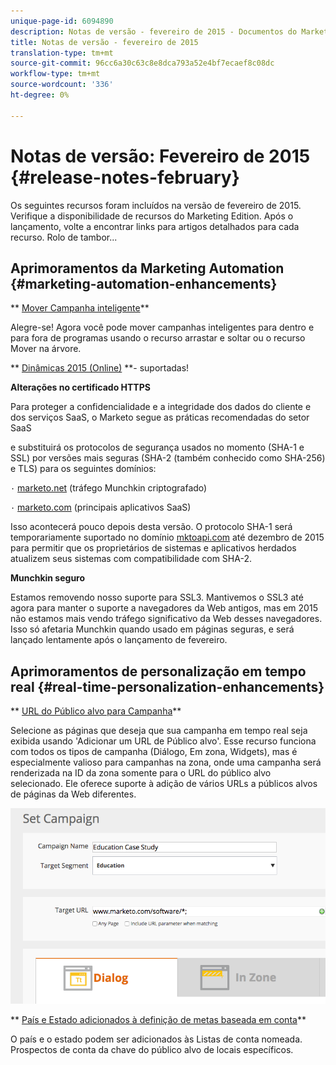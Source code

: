 ```yaml
---
unique-page-id: 6094890
description: Notas de versão - fevereiro de 2015 - Documentos do Marketo - Documentação do produto
title: Notas de versão - fevereiro de 2015
translation-type: tm+mt
source-git-commit: 96cc6a30c63c8e8dca793a52e4bf7ecaef8c08dc
workflow-type: tm+mt
source-wordcount: '336'
ht-degree: 0%

---
```



# Notas de versão: Fevereiro de 2015 {#release-notes-february}

Os seguintes recursos foram incluídos na versão de fevereiro de 2015. Verifique a disponibilidade de recursos do Marketing Edition. Após o lançamento, volte a encontrar links para artigos detalhados para cada recurso. Rolo de tambor...

## Aprimoramentos da Marketing Automation {#marketing-automation-enhancements}

** [Mover Campanha inteligente](../../product-docs/core-marketo-concepts/smart-campaigns/using-smart-campaigns/move-a-smart-campaign.md)**

Alegre-se! Agora você pode mover campanhas inteligentes para dentro e para fora de programas usando o recurso arrastar e soltar ou o recurso Mover na árvore.

** [Dinâmicas 2015 (Online)](http://docs.marketo.com/display/docs/microsoft+dynamics+2013+on-premises) **- suportadas!

**Alterações no certificado HTTPS**

Para proteger a confidencialidade e a integridade dos dados do cliente e dos serviços SaaS, o Marketo segue as práticas recomendadas do setor SaaS

e substituirá os protocolos de segurança usados no momento (SHA-1 e SSL) por versões mais seguras (SHA-2 (também conhecido como SHA-256) e TLS) para os seguintes domínios:

`·` [marketo.net](http://marketo.net) (tráfego Munchkin criptografado)

`·` [marketo.com](http://marketo.com) (principais aplicativos SaaS)

Isso acontecerá pouco depois desta versão. O protocolo SHA-1 será temporariamente suportado no domínio [mktoapi.com](http://mktoapi.com) até dezembro de 2015 para permitir que os proprietários de sistemas e aplicativos herdados atualizem seus sistemas com compatibilidade com SHA-2.

**Munchkin seguro**

Estamos removendo nosso suporte para SSL3. Mantivemos o SSL3 até agora para manter o suporte a navegadores da Web antigos, mas em 2015 não estamos mais vendo tráfego significativo da Web desses navegadores. Isso só afetaria Munchkin quando usado em páginas seguras, e será lançado lentamente após o lançamento de fevereiro.

## Aprimoramentos de personalização em tempo real {#real-time-personalization-enhancements}

** [URL do Público alvo para Campanha](../../product-docs/web-personalization/working-with-web-campaigns/adding-a-target-url-to-a-web-campaign.md)**

Selecione as páginas que deseja que sua campanha em tempo real seja exibida usando &#39;Adicionar um URL de Público alvo&#39;. Esse recurso funciona com todos os tipos de campanha (Diálogo, Em zona, Widgets), mas é especialmente valioso para campanhas na zona, onde uma campanha será renderizada na ID da zona somente para o URL do público alvo selecionado. Ele oferece suporte à adição de vários URLs a públicos alvos de páginas da Web diferentes.

![](assets/image2015-2-19-11-3a0-3a30.png)

** [País e Estado adicionados à definição de metas baseada em conta](https://docs.marketo.com/display/DOCS/View+a+Named+Account+List)**

O país e o estado podem ser adicionados às Listas de conta nomeada. Prospectos de conta da chave do público alvo de locais específicos.
